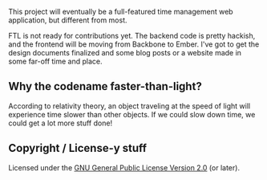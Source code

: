This project will eventually be a full-featured time management web application,
but different from most.

FTL is not ready for contributions yet. The backend code is pretty hackish, and
the frontend will be moving from Backbone to Ember. I've got to get the design
documents finalized and some blog posts or a website made in some far-off time
and place.

## Why the codename faster-than-light?

According to relativity theory, an object traveling at the speed of light will
experience time slower than other objects. If we could slow down time, we could
get a lot more stuff done!

## Copyright / License-y stuff

Licensed under the [GNU General Public License Version 2.0](http://www.gnu.org/licenses/old-licenses/gpl-2.0.txt) (or later).

